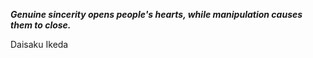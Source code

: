 _**Genuine sincerity opens people's hearts, while manipulation causes them to close.**_

Daisaku Ikeda